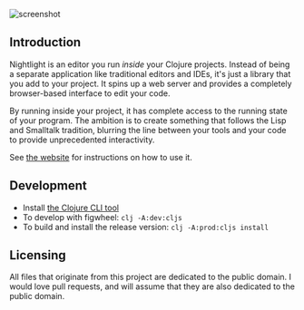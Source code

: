 ![screenshot](screenshot.png)

## Introduction

Nightlight is an editor you run *inside* your Clojure projects. Instead of being a separate application like traditional editors and IDEs, it's just a library that you add to your project. It spins up a web server and provides a completely browser-based interface to edit your code.

By running inside your project, it has complete access to the running state of your program. The ambition is to create something that follows the Lisp and Smalltalk tradition, blurring the line between your tools and your code to provide unprecedented interactivity.

See [the website](https://sekao.net/nightlight/) for instructions on how to use it.

## Development

* Install [the Clojure CLI tool](https://clojure.org/guides/getting_started#_clojure_installer_and_cli_tools)
* To develop with figwheel: `clj -A:dev:cljs`
* To build and install the release version: `clj -A:prod:cljs install`

## Licensing

All files that originate from this project are dedicated to the public domain. I would love pull requests, and will assume that they are also dedicated to the public domain.
